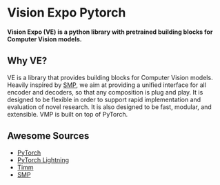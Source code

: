 # Vision Expo Pytorch

**Vision Expo (VE) is a python library with pretrained building blocks for Computer Vision models.**  

## Why VE?

VE is a library that provides building blocks for Computer Vision models. Heavily inspired by [SMP](https://github.com/qubvel/segmentation_models.pytorch), we aim at providing a unified interface for all encoder and decoders, so that any composition is plug and play.
It is designed to be flexible in order to support rapid implementation and evaluation of novel research. It is also designed to be fast, modular, and extensible. VMP is built on top of PyTorch.

## Awesome Sources

- [PyTorch](https://pytorch.org/)
- [PyTorch Lightning](https://www.pytorchlightning.ai/)
- [Timm](https://github.com/huggingface/pytorch-image-models)
- [SMP](https://github.com/qubvel/segmentation_models.pytorch)
